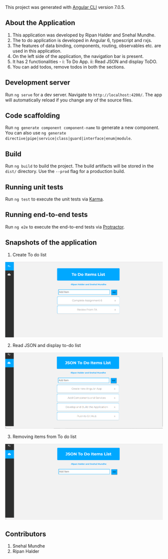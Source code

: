 

This project was generated with [Angular CLI](https://github.com/angular/angular-cli) version 7.0.5.

## About the Application

1. This application was developed by Ripan Halder and Snehal Mundhe.
2. The to do application is developed in Angular 6, typescript and rxjs.
3. The features of data binding, components, routing, observables etc. are used in this application.
4. On the left side of the application, the navigation bar is present.
5. It has 2 functionalities - i: To Do App. ii: Read JSON and display ToDO.
6. You can add todos, remove todos in both the sections.


## Development server

Run `ng serve` for a dev server. Navigate to `http://localhost:4200/`. The app will automatically reload if you change any of the source files.

## Code scaffolding

Run `ng generate component component-name` to generate a new component. You can also use `ng generate directive|pipe|service|class|guard|interface|enum|module`.

## Build

Run `ng build` to build the project. The build artifacts will be stored in the `dist/` directory. Use the `--prod` flag for a production build.

## Running unit tests

Run `ng test` to execute the unit tests via [Karma](https://karma-runner.github.io).

## Running end-to-end tests

Run `ng e2e` to execute the end-to-end tests via [Protractor](http://www.protractortest.org/).


## Snapshots of the application
1. Create To do list

![alt text](https://github.com/snehalmundhe10/Angular-Application-to-create-To-Do-List/blob/master/images/img1.PNG "img1")

2. Read JSON and display to-do list

![alt text](https://github.com/snehalmundhe10/Angular-Application-to-create-To-Do-List/blob/master/images/img2.PNG "img2")

3. Removing items from To do list

![alt text](https://github.com/snehalmundhe10/Angular-Application-to-create-To-Do-List/blob/master/images/img3.PNG "img3")

## Contributors
1. Snehal Mundhe
2. Ripan Halder

